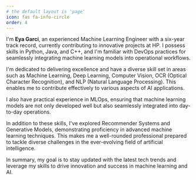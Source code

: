 ```yaml
---
# the default layout is 'page'
icon: fas fa-info-circle
order: 4
---
```


I'm **Eya Garci**, an experienced Machine Learning Engineer with a six-year track record, currently contributing to innovative projects at HP. I possess skills in Python, Java, and C++, and I'm familiar with DevOps practices for seamlessly integrating machine learning models into operational workflows.

I'm dedicated to delivering excellence and have a diverse skill set in areas such as Machine Learning, Deep Learning, Computer Vision, OCR (Optical Character Recognition), and NLP (Natural Language Processing). This enables me to contribute effectively to various aspects of AI applications.

I also have practical experience in MLOps, ensuring that machine learning models are not only developed well but also seamlessly integrated into day-to-day operations.

In addition to these skills, I've explored Recommender Systems and Generative Models, demonstrating proficiency in advanced machine learning techniques. This makes me a well-rounded professional prepared to tackle diverse challenges in the ever-evolving field of artificial intelligence.

In summary, my goal is to stay updated with the latest tech trends and leverage my skills to drive innovation and success in machine learning and AI.